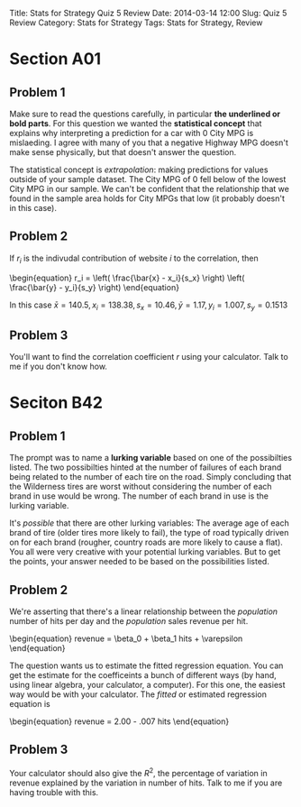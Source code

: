 Title: Stats for Strategy Quiz 5 Review
Date: 2014-03-14 12:00
Slug: Quiz 5 Review
Category: Stats for Strategy
Tags: Stats for Strategy, Review

# Section A01

## Problem 1

Make sure to read the questions carefully, in particular **the underlined or bold parts**. For this question we wanted the **statistical concept** that explains why interpreting a prediction for a car with 0 City MPG is mislaeding. I agree with many of you that a negative Highway MPG doesn't make sense physically, but that doesn't answer the question.

The statistical concept is *extrapolation*: making predictions for values outside of your sample dataset. The City MPG of $0$ fell below of the lowest City MPG in our sample. We can't be confident that the relationship that we found in the sample area holds for City MPGs that low (it probably doesn't in this case).

## Problem 2

If $r_i$ is the indivudal contribution of website $i$ to the correlation, then

\begin{equation}
    r_i  = \left( \frac{\bar{x} - x_i}{s_x} \right) \left( \frac{\bar{y} - y_i}{s_y} \right)
\end{equation}

In this case $\bar{x} = 140.5, x_i = 138.38, s_x = 10.46, \bar{y} = 1.17, y_i =  1.007, s_y = 0.1513$

## Problem 3

You'll want to find the correlation coefficient $r$ using your calculator. Talk to me if you don't know how.

# Seciton B42

## Problem 1

The prompt was to name a **lurking variable** based on one of the possibilties listed. The two possibilties hinted at the number of failures of each brand being related to the number of each tire on the road. Simply concluding that the Wilderness tires are worst without considering the number of each brand in use would be wrong. The number of each brand in use is the lurking variable.

It's *possible* that there are other lurking variables: The average age of each brand of tire (older tires more likely to fail), the type of road typically driven on for each brand (rougher, country roads are more likely to cause a flat). You all were very creative with your potential lurking variables. But to get the points, your answer needed to be based on the possibilities listed.

## Problem 2

We're asserting that there's a linear relationship between the *population* number of hits per day and the *population* sales revenue per hit.

\begin{equation}
    revenue = \beta_0 + \beta_1 hits + \varepsilon
\end{equation}

The question wants us to estimate the fitted regression equation. You can get the estimate for the coefficeints a bunch of different ways (by hand, using linear algebra, your calculator, a computer). For this one, the easiest way would be with your calculator. The *fitted* or estimated regression equation is

\begin{equation}
    revenue = 2.00 - .007 hits
\end{equation}

## Problem 3

Your calculator should also give the $R^2$, the percentage of variation in revenue explained by the variation in number of hits. Talk to me if you are having trouble with this.
